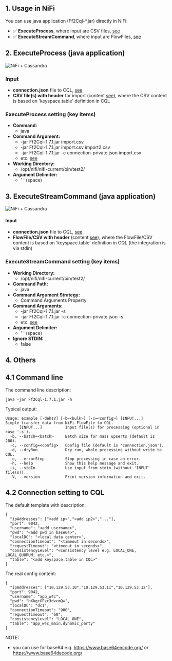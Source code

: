 ## 1. Usage in NiFi

You can use java application (Ff2Cql-*.jar) directly in NiFi:
- ✅ **ExecuteProcess**, where input are CSV files, [see](#2-executeprocess-java-application)
- ✅ **ExecuteStreamCommand**, where input are FlowFiles, [see](#3-executestreamcommand-java-application)

## 2. ExecuteProcess (java application)

![NiFi + Cassandra](https://github.com/george0st/Csv2Cql/blob/main/console_app/Ff2Cql/docs/assets/nifi_executeprocess_2.png?raw=true)

### Input
- **connection.json** file to CQL, [see](#42-connection-setting-to-cql)
- **CSV file(s) with header** for import (content [see](../../../docs/conversion.md)),
   where the CSV content is based on 'keyspace.table' definition in CQL

### ExecuteProcess setting (key items)
- **Command:**
    - java
- **Command Argument:**
    - -jar Ff2Cql-1.7.1.jar import.csv
    - -jar Ff2Cql-1.7.1.jar import.csv import2.csv
    - -jar Ff2Cql-1.7.1.jar -c connection-private.json import.csv
    - etc. [see](#41-command-line)
- **Working Directory:**
    - /opt/nifi/nifi-current/bin/test2/
- **Argument Delimiter:**
    - ' ' (space)

## 3. ExecuteStreamCommand (java application)

![NiFi + Cassandra](https://github.com/george0st/Csv2Cql/blob/main/console_app/Ff2Cql/docs/assets/nifi_executestreamcommand_2.png?raw=true)

#### Input
- **connection.json** file to CQL, [see](#42-connection-setting-to-cql)
- **FlowFile/CSV with header** (content [see](../../../docs/conversion.md)),
   where the FlowFile/CSV content is based on 'keyspace.table' definition in CQL
   (the integration is via stdin)

### ExecuteStreamCommand setting (key items)
- **Working Directory:**
    - /opt/nifi/nifi-current/bin/test2/
- **Command Path:**
    - java
- **Command Argument Strategy:**
    - Command Arguments Property
- **Command Arguments:**
    - -jar Ff2Cql-1.7.1.jar -s
    - -jar Ff2Cql-1.7.1.jar -c connection-private.json -s
    - etc. [see](#41-command-line)
- **Argument Delimiter:**
    - ' ' (space)
- **Ignore STDIN:**
    - false

## 4. Others

## 4.1 Command line

The command line description:
```
java -jar Ff2Cql-1.7.1.jar -h
```
Typical output:
```
Usage: example [-dehsV] [-b=<bulk>] [-c=<config>] [INPUT...]
Simple transfer data from NiFi FlowFile to CQL.
      [INPUT...]          Input file(s) for processing (optional in case '-s').
  -b, --batch=<batch>     Batch size for mass upserts (default is 200).
  -c, --config=<config>   Config file (default is 'connection.json').
  -d, --dryRun            Dry run, whole processing without write to CQL.
  -e, --errorStop         Stop processing in case an error.
  -h, --help              Show this help message and exit.
  -s, --stdIn             Use input from stdin (without 'INPUT' file(s)).
  -V, --version           Print version information and exit.
```

## 4.2 Connection setting to CQL

The default template with description:
```
{
  "ipAddresses": ["<add ip>","<add ip2>","..."],
  "port": 9042,
  "username": "<add username>",
  "pwd": "<add pwd in base64>",
  "localDC": "<local data center>",
  "connectionTimeout": "<timeout in seconds>",
  "requestTimeout": "<timeout in seconds>",
  "consistencyLevel": "<consistency level e.g. LOCAL_ONE, LOCAL_QUORUM, etc.>",
  "table": "<add keyspace.table in CQL>"
}
```
The real config content:
```
{
  "ipAddresses": ["10.129.53.10","10.129.53.11","10.129.53.12"],
  "port": 9042,
  "username": "app_w4c",
  "pwd": "bXkgcGFzc3dvcmQ=",
  "localDC": "dc1",
  "connectionTimeout": "900",
  "requestTimeout": "60",
  "consistencyLevel": "LOCAL_ONE",
  "table": "app_w4c_main.dynamic_party"
}
```
NOTE:
- you can use for base64 e.g. https://www.base64encode.org/ or https://www.base64decode.org/
